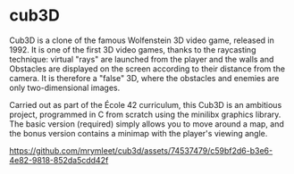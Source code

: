 <p align="center">
  <h1>cub3D</h1>
</p>

Cub3D is a clone of the famous Wolfenstein 3D video game, released in 1992. It is one of the first 3D video games, thanks to the raycasting technique: virtual "rays" are launched from the player and the walls and Obstacles are displayed on the screen according to their distance from the camera. It is therefore a "false" 3D, where the obstacles and enemies are only two-dimensional images.

Carried out as part of the École 42 curriculum, this Cub3D is an ambitious project, programmed in C from scratch using the minilibx graphics library. The basic version (required) simply allows you to move around a map, and the bonus version contains a minimap with the player's viewing angle.

https://github.com/mrymleet/cub3d/assets/74537479/c59bf2d6-b3e6-4e82-9818-852da5cdd42f
